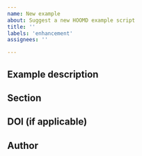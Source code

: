 ```yaml
---
name: New example
about: Suggest a new HOOMD example script
title: ''
labels: 'enhancement'
assignees: ''

---
```


<!-- Set the title of this issue to the name of the proposed example script. -->

## Example description

<!-- A description of the proposed example script. -->

## Section

<!--  Where does the new example fit in the [outline](README.md)? -->

## DOI (if applicable)

<!-- If this is a research relevant example, include the DOI of the paper this example should demonstrate. -->

## Author

<!-- Are you able to write this example for the benefit of the HOOMD user community? -->
